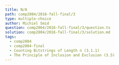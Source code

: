 ```yaml
---
title: N/A
path: comp2804/2016-fall-final/3
type: multiple-choice
author: Michiel Smid
question: comp2804/2016-fall-final/3/question.ts
solution: comp2804/2016-fall-final/3/solution.md
tags:
  - comp2804
  - comp2804-final
  - Counting Bitstrings of Length n (3.1.1)
  - The Principle of Inclusion and Exclusion (3.5)
---
```

